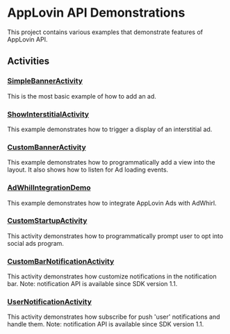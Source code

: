 AppLovin API Demonstrations
=============

This project contains various examples that demonstrate features of AppLovin API.

Activities
-------

### [SimpleBannerActivity](http://github.com/AppLovin/AppLovin-Android-SDK-DemoApp/blob/master/src/com/applovin/sdkdemo/SimpleBannerActivity.java)
This is the most basic example of how to add an ad.

### [ShowInterstitialActivity](http://github.com/AppLovin/AppLovin-Android-SDK-DemoApp/blob/master/src/com/applovin/sdkdemo/ShowInterstitialActivity.java)
This example demonstrates how to trigger a display of an interstitial ad.

### [CustomBannerActivity](http://github.com/AppLovin/AppLovin-Android-SDK-DemoApp/blob/master/src/com/applovin/sdkdemo/CustomBannerActivity.java)
This example demonstrates how to programmatically add a view into the layout. It also shows how to listen for Ad loading events.

### [AdWhilIntegrationDemo](https://github.com/AppLovin/AppLovin-Android-SDK-DemoApp/blob/master/src/com/applovin/sdkdemo/AdWhirlIntegrationDemo.java)
This example demonstrates how to integrate AppLovin Ads with AdWhirl.

### [CustomStartupActivity](http://github.com/AppLovin/AppLovin-Android-SDK-DemoApp/blob/master/src/com/applovin/sdkdemo/CustomStartupActivity.java)
This activity demonstrates how to programmatically prompt user to opt into social ads program.

### [CustomBarNotificationActivity](http://github.com/AppLovin/AppLovin-Android-SDK-DemoApp/blob/master/src/com/applovin/sdkdemo/CustomBarNotificationActivity.java)
This activity demonstrates how customize notifications in the notification bar. Note: notification API is available since SDK version 1.1.

### [UserNotificationActivity](http://github.com/AppLovin/AppLovin-Android-SDK-DemoApp/blob/master/src/com/applovin/sdkdemo/UserNotificationActivity.java)
This activity demonstrates how subscribe for push 'user' notifications and handle them. Note: notification API is available since SDK version 1.1.
